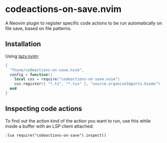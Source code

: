 # codeactions-on-save.nvim

A Neovim plugin to register specific code actions to be run automatically on
file save, based on file patterns.

## Installation

Using [lazy.nvim](https://github.com/folke/lazy.nvim):

```lua
{
  "fnune/codeactions-on-save.nvim",
  config = function()
    local cos = require("codeactions-on-save.nvim")
    cos.register({ "*.ts", "*.tsx" }, "source.organizeImports.biome")
  end
}
```

## Inspecting code actions

To find out the action kind of the action you want to run, use this while
inside a buffer with an LSP client attached:

```
:lua require("codeactions-on-save").inspect()
```
